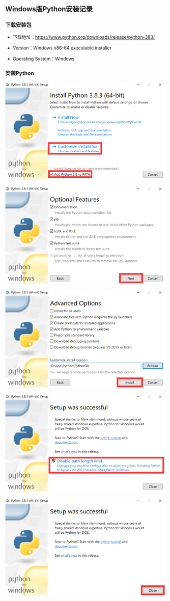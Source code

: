 ## **Windows版Python安装记录**

### 下载安装包

- 下载地址：https://www.python.org/downloads/release/python-383/

- Version：Windows x86-64 executable installer

- Operating System：Windows

### 安装Python

![](assets/Windows版Python安装记录/2191564-20220330135818350-1631935334.png)



![](assets/Windows版Python安装记录/2191564-20220330135827792-1174921148.png)



![](assets/Windows版Python安装记录/2191564-20220330135836690-1763346250.png)



![](assets/Windows版Python安装记录/2191564-20220330135845335-683051505.png)



![](assets/Windows版Python安装记录/2191564-20220330135853464-894463199.png)
